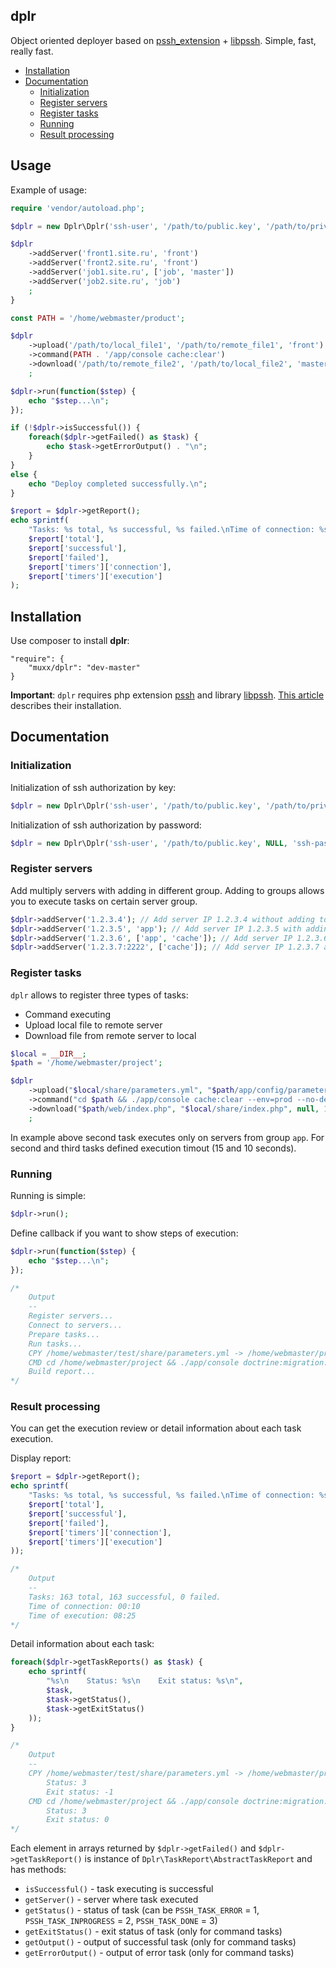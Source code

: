 ## dplr

Object oriented deployer based on [pssh_extension](https://github.com/badoo/pssh_extension) + [libpssh](https://github.com/badoo/libpssh). Simple, fast, really fast.

* [Installation](#installation)
* [Documentation](#documentation)
    * [Initialization](#initialization)
    * [Register servers](#register-servers)
    * [Register tasks](#register-tasks)
    * [Running](#running)
    * [Result processing](#result-processing)

## Usage

Example of usage:
```php
require 'vendor/autoload.php';

$dplr = new Dplr\Dplr('ssh-user', '/path/to/public.key', '/path/to/private.key');

$dplr
    ->addServer('front1.site.ru', 'front')
    ->addServer('front2.site.ru', 'front')
    ->addServer('job1.site.ru', ['job', 'master'])
    ->addServer('job2.site.ru', 'job')
    ;
}

const PATH = '/home/webmaster/product';

$dplr
    ->upload('/path/to/local_file1', '/path/to/remote_file1', 'front')
    ->command(PATH . '/app/console cache:clear')
    ->download('/path/to/remote_file2', '/path/to/local_file2', 'master')
    ;

$dplr->run(function($step) {
    echo "$step...\n";
});

if (!$dplr->isSuccessful()) {
    foreach($dplr->getFailed() as $task) {
        echo $task->getErrorOutput() . "\n";
    }
}
else {
    echo "Deploy completed successfully.\n";
}

$report = $dplr->getReport();
echo sprintf(
    "Tasks: %s total, %s successful, %s failed.\nTime of connection: %s\nTime of execution: %s\n",
    $report['total'],
    $report['successful'],
    $report['failed'],
    $report['timers']['connection'],
    $report['timers']['execution']
);
```
<a name="installation"></a>
## Installation

Use composer to install **dplr**:
```
"require": {
    "muxx/dplr": "dev-master"
}
```
**Important**: `dplr` requires php extension [pssh](https://github.com/badoo/pssh_extension) and library [libpssh](https://github.com/badoo/libpssh). [This article](https://github.com/muxx/dplr/wiki/Install-ssh2,-libpssh-and-pssh-extension) describes their installation.

<a name="documentation"></a>
## Documentation

<a name="initialization"></a>
### Initialization

Initialization of ssh authorization by key:
```php
$dplr = new Dplr\Dplr('ssh-user', '/path/to/public.key', '/path/to/private.key');
```

Initialization of ssh authorization by password:
```php
$dplr = new Dplr\Dplr('ssh-user', '/path/to/public.key', NULL, 'ssh-pas$word');
```

<a name="register-servers"></a>
### Register servers

Add multiply servers with adding in different group. Adding to groups allows you to execute tasks on certain server group.
```php
$dplr->addServer('1.2.3.4'); // Add server IP 1.2.3.4 without adding to group
$dplr->addServer('1.2.3.5', 'app'); // Add server IP 1.2.3.5 with adding to group 'app'
$dplr->addServer('1.2.3.6', ['app', 'cache']); // Add server IP 1.2.3.6 with adding to groups 'app' and 'cache'
$dplr->addServer('1.2.3.7:2222', ['cache']); // Add server IP 1.2.3.7 and ssh port 2222 with adding to group 'cache'
```

<a name="register-tasks"></a>
### Register tasks

`dplr` allows to register three types of tasks:
- Command executing
- Upload local file to remote server
- Download file from remote server to local

```php
$local = __DIR__;
$path = '/home/webmaster/project';

$dplr
    ->upload("$local/share/parameters.yml", "$path/app/config/parameters.yml")
    ->command("cd $path && ./app/console cache:clear --env=prod --no-debug", 'app', 15)
    ->download("$path/web/index.php", "$local/share/index.php", null, 10)
    ;
```

In example above second task executes only on servers from group `app`. For second and third tasks defined execution timout (15 and 10 seconds).

<a name="running"></a>
### Running

Running is simple:
```php
$dplr->run();
```

Define callback if you want to show steps of execution:
```php
$dplr->run(function($step) {
    echo "$step...\n";
});

/*
    Output
    --
    Register servers...
    Connect to servers...
    Prepare tasks...
    Run tasks...
    CPY /home/webmaster/test/share/parameters.yml -> /home/webmaster/project/app/config/parameters.yml (54.194.27.92)...
    CMD cd /home/webmaster/project && ./app/console doctrine:migration:migrate --env=prod --no-debug (54.194.27.92)...
    Build report...
*/
```

<a name="result-processing"></a>
### Result processing

You can get the execution review or detail information about each task execution.

Display report:

```php
$report = $dplr->getReport();
echo sprintf(
    "Tasks: %s total, %s successful, %s failed.\nTime of connection: %s\nTime of execution: %s\n",
    $report['total'],
    $report['successful'],
    $report['failed'],
    $report['timers']['connection'],
    $report['timers']['execution']
));

/*
    Output
    --
    Tasks: 163 total, 163 successful, 0 failed.
    Time of connection: 00:10
    Time of execution: 08:25
*/
```

Detail information about each task:
```php
foreach($dplr->getTaskReports() as $task) {
    echo sprintf(
        "%s\n    Status: %s\n    Exit status: %s\n",
        $task,
        $task->getStatus(),
        $task->getExitStatus()
    ));
}

/*
    Output
    --
    CPY /home/webmaster/test/share/parameters.yml -> /home/webmaster/project/app/config/parameters.yml (54.194.27.92)
        Status: 3
        Exit status: -1
    CMD cd /home/webmaster/project && ./app/console doctrine:migration:migrate --env=prod --no-debug (54.194.27.92)
        Status: 3
        Exit status: 0
*/
```

Each element in arrays returned by `$dplr->getFailed()` and `$dplr->getTaskReport()` is instance of `Dplr\TaskReport\AbstractTaskReport` and has methods:
- `isSuccessful()` - task executing is successful
- `getServer()` - server where task executed
- `getStatus()` - status of task (can be `PSSH_TASK_ERROR` = 1, `PSSH_TASK_INPROGRESS` = 2, `PSSH_TASK_DONE` = 3)
- `getExitStatus()` - exit status of task (only for command tasks)
- `getOutput()` - output of successful task (only for command tasks)
- `getErrorOutput()` - output of error task (only for command tasks)
